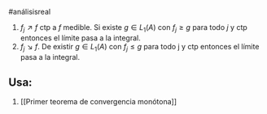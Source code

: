 #análisisreal 
1. $f_{j} \nearrow f$ ctp a $f$ medible. Si existe $g \in L_{1}(A)$ con $f_{j}\geq g$ para todo $j$ y ctp entonces el límite pasa a la integral.
2. $f_{j} \searrow f$. De existir $g \in L_{1}(A)$ con $f_{j}\leq g$ para todo j y ctp entonces el límite pasa a la integral.
## Usa:
1. [[Primer teorema de convergencia monótona]]